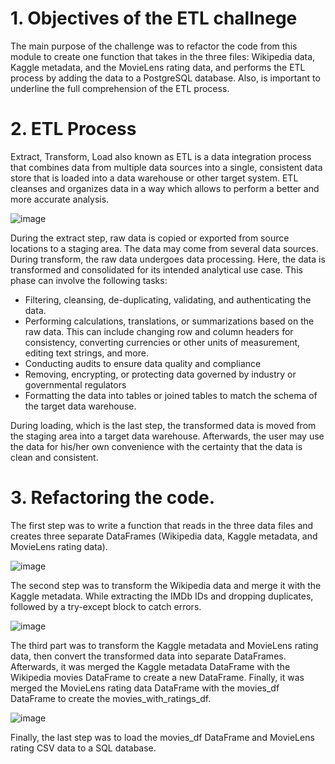 # 1. Objectives of the ETL challnege

The main purpose of the challenge was to refactor the code from this module to create one function that takes in the three files: Wikipedia data, Kaggle metadata, and the MovieLens rating data, and performs the ETL process by adding the data to a PostgreSQL database. Also, is important to underline the full comprehension of the ETL process. 

# 2.	ETL Process
Extract, Transform, Load also known as ETL is a data integration process that combines data from multiple data sources into a single, consistent data store that is loaded into a data warehouse or other target system. ETL cleanses and organizes data in a way which allows to perform a better and more accurate analysis.
 
![image](https://user-images.githubusercontent.com/95872614/155825130-67acada5-b3b2-42fe-8d10-cd6ae04559b7.png)

During the extract step, raw data is copied or exported from source locations to a staging area. The data may come from several data sources. 
During transform, the raw data undergoes data processing. Here, the data is transformed and consolidated for its intended analytical use case. This phase can involve the following tasks:

-	Filtering, cleansing, de-duplicating, validating, and authenticating the data.
-	Performing calculations, translations, or summarizations based on the raw data. This can  include changing row and column headers for consistency, converting currencies or other units of measurement, editing text strings, and more.
-	Conducting audits to ensure data quality and compliance
-	Removing, encrypting, or protecting data governed by industry or governmental regulators
-	Formatting the data into tables or joined tables to match the schema of the target data warehouse.

During loading, which is the last step, the transformed data is moved from the staging area into a target data warehouse. Afterwards, the user may use the data for his/her own convenience with the certainty that the data is clean and consistent. 

# 3.	Refactoring the code.
The first step was to write a function that reads in the three data files and creates three separate DataFrames (Wikipedia data, Kaggle metadata, and MovieLens rating data).
 
![image](https://user-images.githubusercontent.com/95872614/155825171-d619f4fd-d75b-4403-b00a-c5cdd45747b7.png)

The second step was to transform the Wikipedia data and merge it with the Kaggle metadata. While extracting the IMDb IDs and dropping duplicates, followed by a try-except block to catch errors.
 
![image](https://user-images.githubusercontent.com/95872614/155825144-5be0ba44-b21e-48b0-994d-a2928b024184.png)

The third part was to transform the Kaggle metadata and MovieLens rating data, then convert the transformed data into separate DataFrames. Afterwards, it was merged the Kaggle metadata DataFrame with the Wikipedia movies DataFrame to create a new DataFrame. Finally, it was merged the MovieLens rating data DataFrame with the movies_df DataFrame to create the movies_with_ratings_df.
 
![image](https://user-images.githubusercontent.com/95872614/155825150-d2c8e648-4387-48ac-bb7b-79774c05aada.png)

Finally, the last step was to load the movies_df DataFrame and MovieLens rating CSV data to a SQL database.

 

